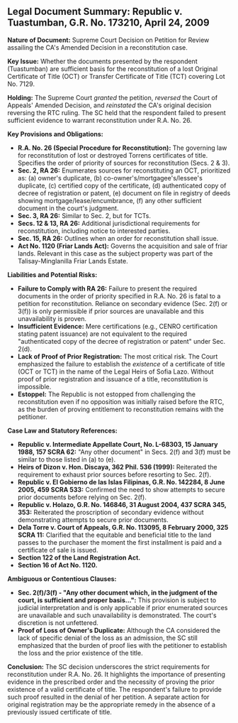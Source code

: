 ## Legal Document Summary: Republic v. Tuastumban, G.R. No. 173210, April 24, 2009

**Nature of Document:** Supreme Court Decision on Petition for Review assailing the CA's Amended Decision in a reconstitution case.

**Key Issue:** Whether the documents presented by the respondent (Tuastumban) are sufficient basis for the reconstitution of a lost Original Certificate of Title (OCT) or Transfer Certificate of Title (TCT) covering Lot No. 7129.

**Holding:** The Supreme Court *granted* the petition, *reversed* the Court of Appeals' Amended Decision, and *reinstated* the CA's original decision reversing the RTC ruling.  The SC held that the respondent failed to present sufficient evidence to warrant reconstitution under R.A. No. 26.

**Key Provisions and Obligations:**

*   **R.A. No. 26 (Special Procedure for Reconstitution):** The governing law for reconstitution of lost or destroyed Torrens certificates of title. Specifies the order of priority of sources for reconstitution (Secs. 2 & 3).
*   **Sec. 2, RA 26:** Enumerates sources for reconstituting an OCT, prioritized as: (a) owner's duplicate, (b) co-owner's/mortgagee's/lessee's duplicate, (c) certified copy of the certificate, (d) authenticated copy of decree of registration or patent, (e) document on file in registry of deeds showing mortgage/lease/encumbrance, (f) any other sufficient document in the court's judgment.
*   **Sec. 3, RA 26:** Similar to Sec. 2, but for TCTs.
*   **Secs. 12 & 13, RA 26:**  Additional jurisdictional requirements for reconstitution, including notice to interested parties.
*   **Sec. 15, RA 26:** Outlines when an order for reconstitution shall issue.
*   **Act No. 1120 (Friar Lands Act):** Governs the acquisition and sale of friar lands. Relevant in this case as the subject property was part of the Talisay-Minglanilla Friar Lands Estate.

**Liabilities and Potential Risks:**

*   **Failure to Comply with RA 26:** Failure to present the required documents in the order of priority specified in R.A. No. 26 is fatal to a petition for reconstitution.  Reliance on secondary evidence (Sec. 2(f) or 3(f)) is only permissible if prior sources are unavailable and this unavailability is proven.
*   **Insufficient Evidence:** Mere certifications (e.g., CENRO certification stating patent issuance) are not equivalent to the required "authenticated copy of the decree of registration or patent" under Sec. 2(d).
*   **Lack of Proof of Prior Registration:** The most critical risk. The Court emphasized the failure to establish the *existence* of a certificate of title (OCT or TCT) in the name of the Legal Heirs of Sofia Lazo.  Without proof of prior registration and issuance of a title, reconstitution is impossible.
*   **Estoppel:** The Republic is not estopped from challenging the reconstitution even if no opposition was initially raised before the RTC, as the burden of proving entitlement to reconstitution remains with the petitioner.

**Case Law and Statutory References:**

*   **Republic v. Intermediate Appellate Court, No. L-68303, 15 January 1988, 157 SCRA 62:** "Any other document" in Secs. 2(f) and 3(f) must be similar to those listed in (a) to (e).
*   **Heirs of Dizon v. Hon. Discaya, 362 Phil. 536 (1999):**  Reiterated the requirement to exhaust prior sources before resorting to Sec. 2(f).
*   **Republic v. El Gobierno de las Islas Filipinas, G.R. No. 142284, 8 June 2005, 459 SCRA 533:**  Confirmed the need to show attempts to secure prior documents before relying on Sec. 2(f).
*   **Republic v. Holazo, G.R. No. 146846, 31 August 2004, 437 SCRA 345, 353:**  Reiterated the proscription of secondary evidence without demonstrating attempts to secure prior documents.
*   **Dela Torre v. Court of Appeals, G.R. No. 113095, 8 February 2000, 325 SCRA 11:** Clarified that the equitable and beneficial title to the land passes to the purchaser the moment the first installment is paid and a certificate of sale is issued.
*   **Section 122 of the Land Registration Act.**
*   **Section 16 of Act No. 1120.**

**Ambiguous or Contentious Clauses:**

*   **Sec. 2(f)/3(f) - "Any other document which, in the judgment of the court, is sufficient and proper basis...":** This provision is subject to judicial interpretation and is only applicable if prior enumerated sources are unavailable and such unavailability is demonstrated. The court's discretion is not unfettered.
*   **Proof of Loss of Owner's Duplicate:**  Although the CA considered the lack of specific denial of the loss as an admission, the SC still emphasized that the burden of proof lies with the petitioner to establish the loss and the prior existence of the title.

**Conclusion:** The SC decision underscores the strict requirements for reconstitution under R.A. No. 26.  It highlights the importance of presenting evidence in the prescribed order and the necessity of proving the prior existence of a valid certificate of title. The respondent's failure to provide such proof resulted in the denial of her petition.  A separate action for original registration may be the appropriate remedy in the absence of a previously issued certificate of title.
